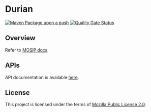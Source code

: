 # Durian 
[![Maven Package upon a push](https://github.com/mosip/durian/actions/workflows/push-trigger.yml/badge.svg?branch=master)](https://github.com/mosip/durian/actions/workflows/push-trigger.yml)
[![Quality Gate Status](https://sonarcloud.io/api/project_badges/measure?branch=master&project=mosip_durian&metric=alert_status)](https://sonarcloud.io/dashboard?branch=master&id=mosip_durian)

## Overview
Refer to [MOSIP docs](https://docs.mosip.io/1.2.0/modules/datashare).

## APIs
API documentation is available [here](https://docs.mosip.io/1.2.0/api).

## License
This project is licensed under the terms of [Mozilla Public License 2.0](LICENSE).


